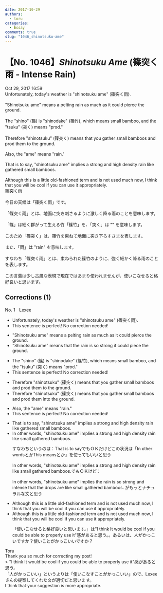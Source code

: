 ```yaml
---
date: 2017-10-29
authors:
  - toru
categories:
  - Essay
comments: true
slug: "1046_shinotsuku-ame"
---
```


# 【No. 1046】<strong><em>Shinotsuku Ame</em></strong> (篠突く雨 - Intense Rain)
<div class="date">Oct 29, 2017 16:59</div>
<div id="post"><div id="body_show_ori">
Unfortunately, today's weather is "shinotsuku ame" (篠突く雨).<br/><br/>"Shinotsuku ame" means a pelting rain as much as it could pierce the ground.<br/><br/>The "shino" (篠) is "shinodake" (篠竹), which means small bamboo, and the "tsuku" (突く) means "prod."<br/><br/>Therefore "shinotsuku" (篠突く) means that you gather small bamboos and prod them to the ground.<br/><br/>Also, the "ame" means "rain."<br/><br/>That is to say, "shinotsuku ame" implies a strong and high density rain like gathered small bamboos.<br/><br/>Although this is a little old-fashioned term and is not used much now, I think that you will be cool if you can use it appropriately.
</div></div>

<!-- more -->

<div id="post_ja"><div id="body_show_mo">
篠突く雨<br/><br/>今日の天候は「篠突く雨」です。<br/><br/>「篠突く雨」とは、地面に突き刺さるように激しく降る雨のことを意味します。<br/><br/>「篠」は細く群がって生える竹「篠竹」を、「突く」は "" を意味します。<br/><br/>このため「篠突く」は、篠竹を束ねて地面に突き下ろすさまを表します。<br/><br/>また、「雨」は "rain" を意味します。<br/><br/>すなわち「篠突く雨」とは、束ねられた篠竹のように、強く細かく降る雨のことを表します。<br/><br/>この言葉は少し古風な表現で現在ではあまり使われませんが、使いこなせると格好良いと思います。
</div></div>

## Corrections (1)
<div id="block"><div class="first_name"> No. 1　<span class="just_name">Lexee</span></div><div id="block2">
<ul class="correction_field">
<li class="incorrect">Unfortunately, today's weather is "shinotsuku ame" (篠突く雨).</li>
<li class="corrected perfect">This sentence is perfect! No correction needed!</li>
</ul>
<ul class="correction_field">
<li class="incorrect">"Shinotsuku ame" means a pelting rain as much as it could pierce the ground.</li>
<li class="corrected correct">
"Shinotsuku ame" means <span class="f_red">that the rain is so strong it could piece the ground.</span>
</li>
</ul>
<ul class="correction_field">
<li class="incorrect">The "shino" (篠) is "shinodake" (篠竹), which means small bamboo, and the "tsuku" (突く) means "prod."</li>
<li class="corrected perfect">This sentence is perfect! No correction needed!</li>
</ul>
<ul class="correction_field">
<li class="incorrect">Therefore "shinotsuku" (篠突く) means that you gather small bamboos and prod them to the ground.</li>
<li class="corrected correct">
Therefore "shinotsuku" (篠突く) means that you gather small bamboos and prod them <span class="f_red">in</span>to the ground.
</li>
</ul>
<ul class="correction_field">
<li class="incorrect">Also, the "ame" means "rain."</li>
<li class="corrected perfect">This sentence is perfect! No correction needed!</li>
</ul>
<ul class="correction_field">
<li class="incorrect">That is to say, "shinotsuku ame" implies a strong and high density rain like gathered small bamboos.</li>
<li class="corrected correct">
<span class="f_red">In other words</span>, "shinotsuku ame" implies a strong and high density rain like small gathered bamboos. 
<p class="correction_comment">すなわちというのは：That is to sayでもＯＫだけどこの状況は「In other wordsとかThis meansとか」を使ってもいいと思う<br/><br/>In other words, "shinotsuku ame" implies a strong and high density rain like small gathered bamboos.でもＯＫけど：<br/><br/>In other words, "shinotsuku ame" implies the rain is so strong and intense that the drops are like small gathered bamboos. がもっとナチュラルな文と思う</p>
</li>
</ul>
<ul class="correction_field">
<li class="incorrect">Although this is a little old-fashioned term and is not used much now, I think that you will be cool if you can use it appropriately.</li>
<li class="corrected correct">
Although this is a little old-fashioned term and is not used much now, I think that you will be cool if you can use it appropriately.
<p class="correction_comment">「使いこなせると格好良いと思います。」は"I think It would be cool if you could be able to properly use it"感があると思う。。あるいは、人がかっこいですか？使いことがかっこいいですか？</p>
</li>
</ul>
</div><div class="name"><span class="just_name">Toru</span><br>
Thank you so much for correcting my post!<br/>&gt; "I think It would be cool if you could be able to properly use it"感があると思う。<br/>「人がかっこいい」というよりは「使いこなすことがかっこいい」ので、Lexee さんの提案してくれた文が適切だと思います。<br/>I think that your suggestion is more appropriate.
</div>
</div>
